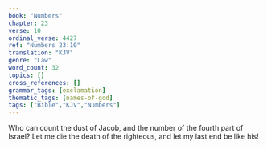 ```yaml
---
book: "Numbers"
chapter: 23
verse: 10
ordinal_verse: 4427
ref: "Numbers 23:10"
translation: "KJV"
genre: "Law"
word_count: 32
topics: []
cross_references: []
grammar_tags: [exclamation]
thematic_tags: [names-of-god]
tags: ["Bible","KJV","Numbers"]
---
```

Who can count the dust of Jacob, and the number of the fourth part of Israel? Let me die the death of the righteous, and let my last end be like his!
